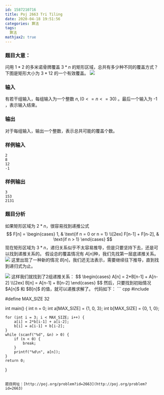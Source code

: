 ```yaml
---
id: 1587210716
title: Poj 2663 Tri Tiling
date: 2020-04-18 19:51:56
categories: 算法
tags:
  算法
mathjax2: true
---
```

### 题目大意：
问用 $1*2$ 的多米诺骨牌覆盖 $3*n$ 的矩形区域，总共有多少种不同的覆盖方式？
下图是矩形大小为 $3*12$ 的一个有效覆盖。
<img src="/images/2663_1.jpg" />

### 输入
有若干组输入，每组输入为一个整数 $n,(0 <= n <= 30)$ 。最后一个输入为 -1 ，表示输入结束。

### 输出
对于每组输入，输出一个整数，表示总共可能的覆盖个数。

### 样例输入
```plain
2
8
12
-1
```

### 样例输出
```plain
3
153
2131
```

### 题目分析
如果矩形区域为 $2*n$，很容易找到递推公式 
$$
F[n] =
\begin{cases}
1,  & \text{if n = 0 or n = 1} \\[2ex]
F[n-1] + F[n-2], & \text{if n > 1}
\end{cases}
$$
现在矩形区域为 $3*n$，递归关系似乎不太容易推导，但是只要坚持下去，还是可以找到递推关系的。
假设总的覆盖情况有 $A[n]$种，我们先找第一层底递推关系。
<img src="/images/20200418081819.png" />
这里出现了一种新的情况 $B[n]$，我们还无法表示，需要继续往下推导，直到找到递归式为止。

<img src="/images/20200418082828.png" />
这样我们就找到了2组递推关系：
$$
\begin{cases}
A[n] = 2*B[n-1] + A[n-2]  \\[2ex]
B[n] = A[n-1] + B[n-2]
\end{cases}
$$
然后，只要找到初始情况 $A[n]$ 和 $B[n]$ 的值，就可以递推求解了。
代码如下：
``` cpp
#include <stdio.h>

#define MAX_SIZE 32

int main() {
    int n = 0;
    int a[MAX_SIZE] = {1, 0, 3};
    int b[MAX_SIZE] = {0, 1, 0};

    for (int i = 3; i < MAX_SIZE; i++) {
        a[i] = 2*b[i-1] + a[i-2];
        b[i] = a[i-1] + b[i-2];
    }
    while (scanf("%d", &n) > 0) {
        if (n < 0) {
            break;
        }
        printf("%d\n", a[n]);
    }
    return 0;
}
```

题目网址：[http://poj.org/problem?id=2663](http://poj.org/problem?id=2663)

